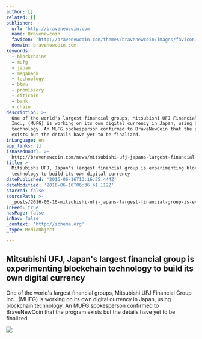 ```yaml
---
author: []
related: []
publisher:
  url: 'http://bravenewcoin.com'
  name: Bravenewcoin
  favicon: 'http://bravenewcoin.com/themes/bravenewcoin/images/favicon.ico'
  domain: bravenewcoin.com
keywords:
  - blockchains
  - mufg
  - japan
  - megabank
  - technology
  - btmu
  - promissory
  - citicoin
  - bank
  - chain
description: >-
  One of the world's largest financial groups, Mitsubishi UFJ Financial Group
  Inc., (MUFG) is working on its own digital currency in Japan, using blockchain
  technology. An MUFG spokesperson confirmed to BraveNewCoin that the program
  exists but the details have yet to be finalized.
inLanguage: en
app_links: []
isBasedOnUrl: >-
  http://bravenewcoin.com/news/mitsubishi-ufj-japans-largest-financial-group-is-experimenting-blockchain-technology-to-build-its-own-digital-currency/
title: >-
  Mitsubishi UFJ, Japan's largest financial group is experimenting blockchain
  technology to build its own digital currency
datePublished: '2016-06-16T13:16:35.444Z'
dateModified: '2016-06-16T06:36:41.112Z'
starred: false
sourcePath: >-
  _posts/2016-06-16-mitsubishi-ufj-japans-largest-financial-group-is-experimen.md
inFeed: true
hasPage: false
inNav: false
_context: 'http://schema.org'
_type: MediaObject

---
```

<article style=""><h1>Mitsubishi UFJ, Japan's largest financial group is experimenting blockchain technology to build its own digital currency</h1><p>One of the world's largest financial groups, Mitsubishi UFJ Financial Group Inc., (MUFG) is working on its own digital currency in Japan, using blockchain technology. An MUFG spokesperson confirmed to BraveNewCoin that the program exists but the details have yet to be finalized.</p><img src="http://bravenewcoin.com/assets/Uploads/_resampled/ResizedImage600272-JRW-381-yakumo-color-cropped.jpg" /></article>